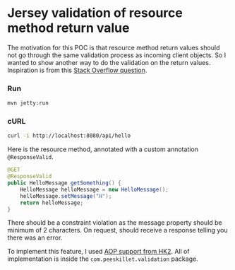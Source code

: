 # Jersey validation of resource method return value

The motivation for this POC is that resource method return values
should not go through the same validation process as incoming 
client objects. So I wanted to show another way to do the validation
on the return values. Inspiration is from this [Stack Overflow question][1].

### Run

```bash
mvn jetty:run
```

### cURL

```bash
curl -i http://localhost:8080/api/hello
```

Here is the resource method, annotated with a custom annotation
`@ResponseValid`.

```java
@GET
@ResponseValid
public HelloMessage getSomething() {
    HelloMessage helloMessage = new HelloMessage();
    helloMessage.setMessage("H");
    return helloMessage;
}
```

There should be a constraint violation as the message property
should be minimum of 2 characters. On request, should receive
a response telling you there was an error.

To implement this feature, I used [AOP support from HK2][2]. 
All of implementation is inside the `com.peeskillet.validation`
package.



[1]: https://stackoverflow.com/q/50658396/2587435

[2]: https://javaee.github.io/hk2/aop-example.html